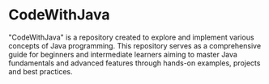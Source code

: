 # CodeWithJava
"CodeWithJava" is a repository created to explore and implement various concepts of Java programming. This repository serves as a comprehensive guide for beginners and intermediate learners aiming to master Java fundamentals and advanced features through hands-on examples, projects and best practices.
